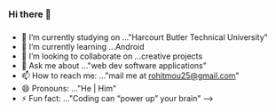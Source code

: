 ### Hi there 👋
###
- 🔭 I’m currently studying on ..."Harcourt Butler Technical University"
- 🌱 I’m currently learning ...Android
- 👯 I’m looking to collaborate on ...creative projects
- 💬 Ask me about ..."web dev software applications"
- 📫 How to reach me: ..."mail me at rohitmou25@gmail.com"
- 😄 Pronouns: ..."He | Him"
- ⚡ Fun fact: ..."Coding can “power up” your brain"
-->
###
